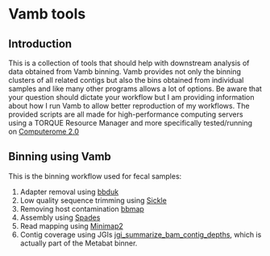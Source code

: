 # Vamb tools
## Introduction
This is a collection of tools that should help with downstream analysis of data obtained from Vamb binning.
Vamb provides not only the binning clusters of all related contigs but also the bins obtained from individual samples and like many other programs allows a lot of options. Be aware that your question should dictate your workflow but I am providing information about how I run Vamb to allow better reproduction of my workflows.
The provided scripts are all made for high-performance computing servers using a TORQUE Resource Manager and more specifically tested/running on [Computerome 2.0](https://www.computerome.dk/display/C2W/Computerome+2.0)
## Binning using Vamb
This is the binning workflow used for fecal samples:
1. Adapter removal using [bbduk](https://jgi.doe.gov/data-and-tools/bbtools/bb-tools-user-guide/)
2. Low quality sequence trimming using [Sickle](https://github.com/najoshi/sickle)
3. Removing host contamination [bbmap](https://jgi.doe.gov/data-and-tools/bbtools/bb-tools-user-guide/)
4. Assembly using [Spades](https://github.com/ablab/spades)
5. Read mapping using [Minimap2](https://github.com/ablab/spades)
6. Contig coverage using JGIs [jgi_summarize_bam_contig_depths](https://bitbucket.org/berkeleylab/metabat/src/master/), which is actually part of the Metabat binner.


